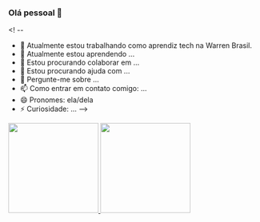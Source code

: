 ### Olá pessoal 👋

<! --

- 🔭 Atualmente estou trabalhando como aprendiz tech na Warren Brasil.
- 🌱 Atualmente estou aprendendo ...
- 👯 Estou procurando colaborar em ...
- 🤔 Estou procurando ajuda com ...
- 💬 Pergunte-me sobre ...
- 📫 Como entrar em contato comigo: ...
- 😄 Pronomes: ela/dela
- ⚡ Curiosidade: ...
-->

<div>
<a href="https://github.com/AgnesVargas">
<img height="180em" src="https://github-readme-stats.vercel.app/api/top-langs/?AgnesVargas&layout=compact&langs_count=7&theme=dracula"/>
<img height="180em" src="https://github-readme-stats.vercel.app/api?username=AgnesVargas&show_icons=true&theme=dracula&include_all_commits=true&count_private=true"/>
</div>
